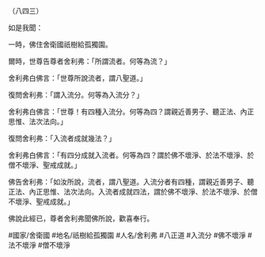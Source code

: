 （八四三）

如是我聞：

一時，佛住舍衛國祇樹給孤獨園。

爾時，世尊告尊者舍利弗：「所謂流者。何等為流？」

舍利弗白佛言：「世尊所說流者，謂八聖道。」

復問舍利弗：「謂入流分。何等為入流分？」

舍利弗白佛言：「世尊！有四種入流分。何等為四？謂親近善男子、聽正法、內正思惟、法次法向。」

復問舍利弗：「入流者成就幾法？」

舍利弗白佛言：「有四分成就入流者。何等為四？謂於佛不壞淨、於法不壞淨、於僧不壞淨、聖戒成就。」

佛告舍利弗：「如汝所說，流者，謂八聖道。入流分者有四種，謂親近善男子、聽正法、內正思惟、法次法向。入流者成就四法，謂於佛不壞淨、於法不壞淨、於僧不壞淨、聖戒成就。」

佛說此經已，尊者舍利弗聞佛所說，歡喜奉行。

#國家/舍衛國
#地名/祇樹給孤獨園
#人名/舍利弗
#八正道
#入流分
#佛不壞淨
#法不壞淨
#僧不壞淨
